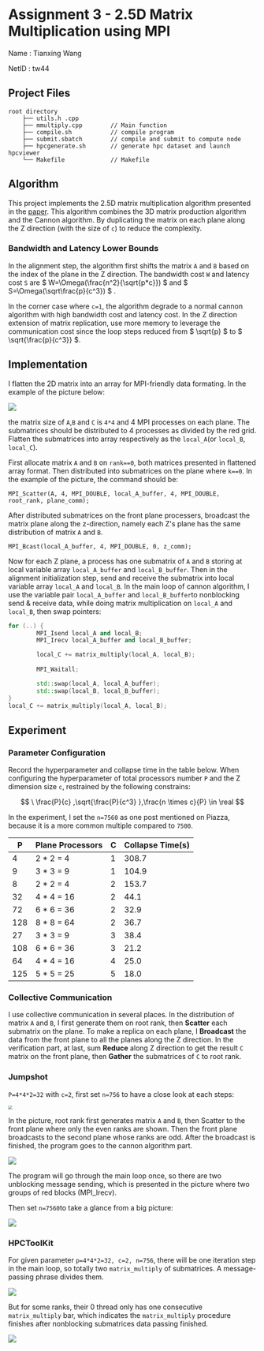 # Assignment 3 - 2.5D Matrix Multiplication using MPI

Name : Tianxing Wang                                                                     

NetID : tw44

## Project Files

```
root directory
	├── utils.h .cpp
	├── mmultiply.cpp        // Main function
	├── compile.sh           // compile program
	├── submit.sbatch        // compile and submit to compute node
	├── hpcgenerate.sh       // generate hpc dataset and launch hpcviewer
	└── Makefile             // Makefile
```



## Algorithm

This project implements the 2.5D matrix multiplication algorithm presented in the [paper](http://www.eecs.berkeley.edu/Pubs/TechRpts/2011/EECS-2011-10.pdf). This algorithm combines the 3D matrix production algorithm and the Cannon algorithm. By duplicating the matrix on each plane along the Z direction (with the size of `c`) to reduce the complexity.

### Bandwidth and Latency Lower Bounds

In the alignment step, the algorithm first shifts the matrix `A` and `B` based on the index of the plane in the Z direction. The bandwidth cost `W` and latency cost `S` are $ W=\Omega(\frac{n^2}{\sqrt{p*c}}) $ and $ S=\Omega(\sqrt\frac{p}{c^3}) $ . 

In the corner case where `c=1`, the algorithm degrade to a normal cannon algorithm with high bandwidth cost and latency cost. In the Z direction extension of matrix replication, use more memory to leverage the communication cost since the loop steps reduced from $ \sqrt{p} $ to $ \sqrt{\frac{p}{c^3}} $.

## Implementation

I flatten the 2D matrix into an array for MPI-friendly data formating. In the example of the picture below:

![](./flatten_matrix.png)

the matrix size of `A`,`B` and `C` is `4*4` and 4 MPI processes on each plane. The submatrices should be distributed to 4 processes as divided by the red grid. Flatten the submatrices into array respectively as the `local_A`(or `local_B`, `local_C`). 

First allocate matrix `A` and `B` on `rank==0`, both matrices presented in flattened array format. Then distributed into submatrices on the plane where `k==0`. In the example of the picture, the command should be:

```
MPI_Scatter(A, 4, MPI_DOUBLE, local_A_buffer, 4, MPI_DOUBLE, root_rank, plane_comm); 
```

After distributed submatrices on the front plane processers, broadcast the matrix plane along the z-direction, namely each Z's plane has the same distribution of matrix `A` and `B`.

```
MPI_Bcast(local_A_buffer, 4, MPI_DOUBLE, 0, z_comm);
```

Now for each Z plane, a process has one submatrix of `A` and `B` storing at local variable array `local_A_buffer` and `local_B_buffer`. Then in the alignment initialization step, send and receive the submatrix into local variable array `local_A` and `local_B`. In the main loop of cannon algorithm, I use the variable pair `local_A_buffer` and `local_B_buffer`to nonblocking send & receive data, while doing matrix multiplication on `local_A` and `local_B`, then swap pointers:

```c++
for (..) {
        MPI_Isend local_A and local_B;
        MPI_Irecv local_A_buffer and local_B_buffer;

        local_C += matrix_multiply(local_A, local_B);
        
        MPI_Waitall;

        std::swap(local_A, local_A_buffer);
        std::swap(local_B, local_B_buffer);
}
local_C += matrix_multiply(local_A, local_B);
```



## Experiment

### Parameter Configuration

Record the hyperparameter and collapse time in the table below. When configuring the hyperparameter of total processors number `P` and the Z dimension size `c`, restrained by the following constrains:

$$
\ \frac{P}{c} ,\sqrt{\frac{P}{c^3} },\frac{n \times c}{P} \in \real
$$

In the experiment, I set the `n=7560` as one post mentioned on Piazza, because it is a more common multiple compared to `7500`.

| P    | Plane Processors | C    | Collapse Time(s) |
| ---- | ---------------- | ---- | ---------------- |
| 4    | 2 * 2 = 4        | 1    | 308.7            |
| 9    | 3 * 3 = 9        | 1    | 104.9            |
| 8    | 2 * 2 = 4        | 2    | 153.7            |
| 32   | 4 * 4 = 16       | 2    | 44.1             |
| 72   | 6 * 6 = 36       | 2    | 32.9             |
| 128  | 8 * 8 = 64       | 2    | 36.7             |
| 27   | 3 * 3 = 9        | 3    | 38.4             |
| 108  | 6 * 6 = 36       | 3    | 21.2             |
| 64   | 4 * 4 = 16       | 4    | 25.0             |
| 125  | 5 * 5 = 25       | 5    | 18.0             |



### Collective Communication

I use collective communication in several places. In the distribution of matrix `A` and `B`, I first generate them on root rank, then **Scatter** each submatrix on the plane. To make a replica on each plane, I **Broadcast** the data from the front plane to all the planes along the Z direction. In the verification part, at last, sum **Reduce** along Z direction to get the result `C` matrix on the front plane, then **Gather** the submatrices of `C` to root rank.

### Jumpshot

`P=4*4*2=32` with `c=2`, first set `n=756` to have a close look at each steps:

<img src="./jumpshot0.png" style="zoom:50%;" />

In the picture, root rank first generates matrix `A` and `B`, then Scatter to the front plane where only the even ranks are shown. Then the front plane broadcasts to the second plane whose ranks are odd. After the broadcast is finished, the program goes to the cannon algorithm part.

![](./jumpshot.png)

The program will go through the main loop once, so there are two unblocking message sending, which is presented in the picture where two groups of red blocks (MPI_Irecv).

Then set `n=7560`to take a glance from a big picture:

![](./jumpshot1.png)



### HPCToolKit

For given parameter `p=4*4*2=32, c=2, n=756`, there will be one iteration step in the main loop, so totally two `matrix_multiply` of submatrices. A message-passing phrase divides them. 

![](./hpc_multiply.png)

But for some ranks, their 0 thread only has one consecutive `matrix_multiply` bar, which indicates the `matrix_multiply` procedure finishes after nonblocking submatrices data passing finished. 

![](hpc_multiply2.png)

